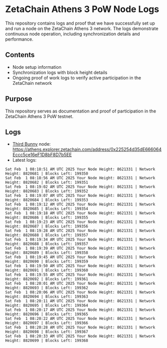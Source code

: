 # ZetaChain Athens 3 PoW Node Logs
This repository contains logs and proof that we have successfully set up and run a node on the ZetaChain Athens 3 network. The logs demonstrate continuous node operation, including synchronization details and performance.

## Contents
- Node setup information
- Synchronization logs with block height details
- Ongoing proof of work logs to verify active participation in the ZetaChain network

## Purpose
This repository serves as documentation and proof of participation in the ZetaChain Athens 3 PoW testnet.

## Logs

- [Third Bunny](https://thirdbunny.xyz/) node: https://athens.explorer.zetachain.com/address/0x225254d35dE666064Eccc5ce16eF1D8bF8D7b5EE
- Latest logs:
```
Sat Feb  1 08:18:51 AM UTC 2025 Your Node Height: 8621331 | Network Height: 8820681 | Blocks Left: 199350
Sat Feb  1 08:18:56 AM UTC 2025 Your Node Height: 8621331 | Network Height: 8820682 | Blocks Left: 199351
Sat Feb  1 08:19:02 AM UTC 2025 Your Node Height: 8621331 | Network Height: 8820683 | Blocks Left: 199352
Sat Feb  1 08:19:07 AM UTC 2025 Your Node Height: 8621331 | Network Height: 8820684 | Blocks Left: 199353
Sat Feb  1 08:19:12 AM UTC 2025 Your Node Height: 8621331 | Network Height: 8820685 | Blocks Left: 199354
Sat Feb  1 08:19:18 AM UTC 2025 Your Node Height: 8621331 | Network Height: 8820686 | Blocks Left: 199355
Sat Feb  1 08:19:23 AM UTC 2025 Your Node Height: 8621331 | Network Height: 8820687 | Blocks Left: 199356
Sat Feb  1 08:19:28 AM UTC 2025 Your Node Height: 8621331 | Network Height: 8820688 | Blocks Left: 199357
Sat Feb  1 08:19:34 AM UTC 2025 Your Node Height: 8621331 | Network Height: 8820688 | Blocks Left: 199357
Sat Feb  1 08:19:39 AM UTC 2025 Your Node Height: 8621331 | Network Height: 8820689 | Blocks Left: 199358
Sat Feb  1 08:19:45 AM UTC 2025 Your Node Height: 8621331 | Network Height: 8820690 | Blocks Left: 199359
Sat Feb  1 08:19:50 AM UTC 2025 Your Node Height: 8621331 | Network Height: 8820691 | Blocks Left: 199360
Sat Feb  1 08:19:55 AM UTC 2025 Your Node Height: 8621331 | Network Height: 8820692 | Blocks Left: 199361
Sat Feb  1 08:20:01 AM UTC 2025 Your Node Height: 8621331 | Network Height: 8820693 | Blocks Left: 199362
Sat Feb  1 08:20:06 AM UTC 2025 Your Node Height: 8621331 | Network Height: 8820694 | Blocks Left: 199363
Sat Feb  1 08:20:11 AM UTC 2025 Your Node Height: 8621331 | Network Height: 8820695 | Blocks Left: 199364
Sat Feb  1 08:20:17 AM UTC 2025 Your Node Height: 8621331 | Network Height: 8820696 | Blocks Left: 199365
Sat Feb  1 08:20:22 AM UTC 2025 Your Node Height: 8621331 | Network Height: 8820697 | Blocks Left: 199366
Sat Feb  1 08:20:28 AM UTC 2025 Your Node Height: 8621331 | Network Height: 8820698 | Blocks Left: 199367
Sat Feb  1 08:20:33 AM UTC 2025 Your Node Height: 8621331 | Network Height: 8820699 | Blocks Left: 199368
```
